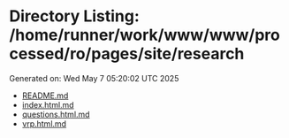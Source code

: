 # Directory Listing: /home/runner/work/www/www/processed/ro/pages/site/research
Generated on: Wed May  7 05:20:02 UTC 2025

- [README.md](README.md)
- [index.html.md](index.html.md)
- [questions.html.md](questions.html.md)
- [vrp.html.md](vrp.html.md)
